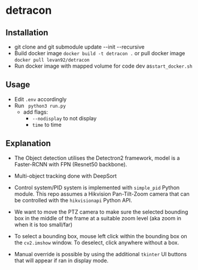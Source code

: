 # detracon

## Installation

- git clone and git submodule update --init --recursive
- Build docker image `docker build -t detracon .` or pull docker image `docker pull levan92/detracon`
- Run docker image with mapped volume for code dev as`start_docker.sh`

## Usage

- Edit `.env` accordingly
- Run ` python3 run.py`
  - add flags: 
    - `--nodisplay` to not display
    - `time` to time

## Explanation

- The Object detection utilises the Detectron2 framework, model is a Faster-RCNN with FPN (Resnet50 backbone).
- Multi-object tracking done with DeepSort
- Control system/PID system is implemented with `simple_pid` Python module. This repo assumes a Hikvision Pan-Tilt-Zoom camera that can be controlled with the `hikvisionapi` Python API.
  
- We want to move the PTZ camera to make sure the selected bounding box in the middle of the frame at a suitable zoom level (aka zoom in when it is too small/far)
- To select a bounding box, mouse left click within the bounding box on the `cv2.imshow` window. To deselect, click anywhere without a box.
- Manual override is possible by using the additional `tkinter` UI buttons that will appear if ran in display mode.
